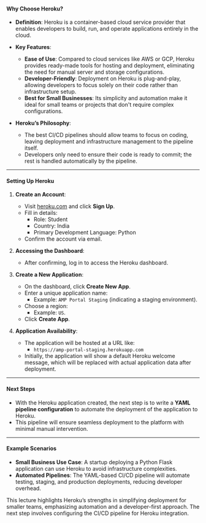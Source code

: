 #### **Why Choose Heroku?**
- **Definition**: Heroku is a container-based cloud service provider that enables developers to build, run, and operate applications entirely in the cloud.
- **Key Features**:
  - **Ease of Use**: Compared to cloud services like AWS or GCP, Heroku provides ready-made tools for hosting and deployment, eliminating the need for manual server and storage configurations.
  - **Developer-Friendly**: Deployment on Heroku is plug-and-play, allowing developers to focus solely on their code rather than infrastructure setup.
  - **Best for Small Businesses**: Its simplicity and automation make it ideal for small teams or projects that don't require complex configurations.

- **Heroku’s Philosophy**: 
  - The best CI/CD pipelines should allow teams to focus on coding, leaving deployment and infrastructure management to the pipeline itself.
  - Developers only need to ensure their code is ready to commit; the rest is handled automatically by the pipeline.

---

#### **Setting Up Heroku**
1. **Create an Account**:
   - Visit [heroku.com](https://heroku.com) and click **Sign Up**.
   - Fill in details:
     - Role: Student
     - Country: India
     - Primary Development Language: Python
   - Confirm the account via email.

2. **Accessing the Dashboard**:
   - After confirming, log in to access the Heroku dashboard.

3. **Create a New Application**:
   - On the dashboard, click **Create New App**.
   - Enter a unique application name:
     - Example: `AMP Portal Staging` (indicating a staging environment).
   - Choose a region:
     - Example: `US`.
   - Click **Create App**.

4. **Application Availability**:
   - The application will be hosted at a URL like:
     - `https://amp-portal-staging.herokuapp.com`
   - Initially, the application will show a default Heroku welcome message, which will be replaced with actual application data after deployment.

---

#### **Next Steps**
- With the Heroku application created, the next step is to write a **YAML pipeline configuration** to automate the deployment of the application to Heroku.
- This pipeline will ensure seamless deployment to the platform with minimal manual intervention.

---

#### **Example Scenarios**
- **Small Business Use Case**: A startup deploying a Python Flask application can use Heroku to avoid infrastructure complexities.
- **Automated Pipelines**: The YAML-based CI/CD pipeline will automate testing, staging, and production deployments, reducing developer overhead.

This lecture highlights Heroku’s strengths in simplifying deployment for smaller teams, emphasizing automation and a developer-first approach. The next step involves configuring the CI/CD pipeline for Heroku integration.
